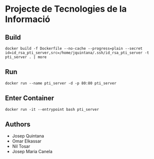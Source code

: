 # Projecte de Tecnologies de la Informació

## Build

```
docker build -f Dockerfile --no-cache --progress=plain --secret id=id_rsa_pti_server,src=/home/jquintana/.ssh/id_rsa_pti_server -t pti_server . | more

```


## Run

```
docker run --name pti_server -d -p 80:80 pti_server
```


## Enter Container

```
docker run -it --entrypoint bash pti_server
```

## Authors

- Josep Quintana
- Omar Elkassar
- Nil Tosar
- Josep Maria Canela

